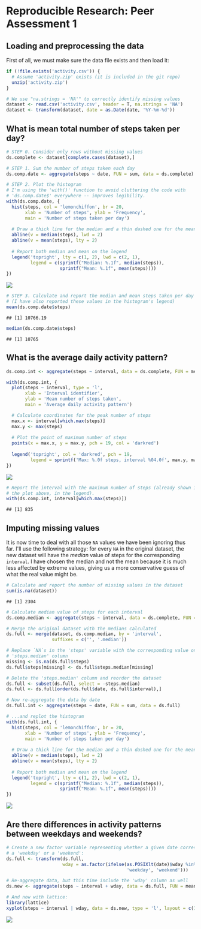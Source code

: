 # Reproducible Research: Peer Assessment 1


## Loading and preprocessing the data

First of all, we must make sure the data file exists and then load it:

```r
if (!file.exists('activity.csv')) {
  # Assume 'activity.zip' exists (it is included in the git repo)
  unzip('activity.zip')
}

# We use "na.strings = 'NA'" to correctly identify missing values
dataset <- read.csv('activity.csv', header = T, na.strings = 'NA')
dataset <- transform(dataset, date = as.Date(date, '%Y-%m-%d'))
```


## What is mean total number of steps taken per day?


```r
# STEP 0. Consider only rows without missing values
ds.complete <- dataset[complete.cases(dataset),]

# STEP 1. Sum the number of steps taken each day
ds.comp.date <- aggregate(steps ~ date, FUN = sum, data = ds.complete)

# STEP 2. Plot the histogram
# I'm using the 'with()' function to avoid cluttering the code with
# 'ds.comp.date$' everywhere -- improves legibility.
with(ds.comp.date, {
  hist(steps, col = 'lemonchiffon', br = 20,
       xlab = 'Number of steps', ylab = 'Frequency',
       main = 'Number of steps taken per day')
  
  # Draw a thick line for the median and a thin dashed one for the mean
  abline(v = median(steps), lwd = 2)
  abline(v = mean(steps), lty = 2)
  
  # Report both median and mean on the legend
  legend('topright', lty = c(1, 2), lwd = c(2, 1),
         legend = c(sprintf("Median: %.1f", median(steps)),
                    sprintf("Mean: %.1f", mean(steps))))
})
```

![](./PA1_template_files/figure-html/bydate-1.png) 


```r
# STEP 3. Calculate and report the median and mean steps taken per day
# (I have also reported these values in the histogram's legend)
mean(ds.comp.date$steps)
```

```
## [1] 10766.19
```

```r
median(ds.comp.date$steps)
```

```
## [1] 10765
```


## What is the average daily activity pattern?


```r
ds.comp.int <- aggregate(steps ~ interval, data = ds.complete, FUN = mean)

with(ds.comp.int, {
  plot(steps ~ interval, type = 'l',
       xlab = 'Interval identifier',
       ylab = 'Mean number of steps taken',
       main = 'Average daily activity pattern')

  # Calculate coordinates for the peak number of steps
  max.x <- interval[which.max(steps)]
  max.y <- max(steps)
  
  # Plot the point of maximum number of steps
  points(x = max.x, y = max.y, pch = 19, col = 'darkred')
  
  legend('topright', col = 'darkred', pch = 19,
         legend = sprintf('Max: %.0f steps, interval %04.0f', max.y, max.x))
})
```

![](./PA1_template_files/figure-html/dailypat-1.png) 


```r
# Report the interval with the maximum number of steps (already shown in
# the plot above, in the legend).
with(ds.comp.int, interval[which.max(steps)])
```

```
## [1] 835
```

## Imputing missing values

It is now time to deal with all those `NA` values we have been ignoring thus far.
I'll use the following strategy: for every `NA` in the original dataset, the new dataset will have the *median* value of steps for the corresponding `interval`. I have chosen the median and not the mean because it is much less affected by extreme values, giving us a more conservative guess of what the real value might be.


```r
# Calculate and report the number of missing values in the dataset
sum(is.na(dataset))
```

```
## [1] 2304
```

```r
# Calculate median value of steps for each interval
ds.comp.median <- aggregate(steps ~ interval, data = ds.complete, FUN = median)

# Merge the original dataset with the medians calculated
ds.full <- merge(dataset, ds.comp.median, by = 'interval',
                 suffixes = c('', '.median'))

# Replace `NA`s in the 'steps' variable with the corresponding value on the
# 'steps.median' column
missing <- is.na(ds.full$steps)
ds.full$steps[missing] <- ds.full$steps.median[missing]

# Delete the 'steps.median' column and reorder the dataset
ds.full <- subset(ds.full, select = -steps.median)
ds.full <- ds.full[order(ds.full$date, ds.full$interval),]

# Now re-aggregate the data by date
ds.full.int <- aggregate(steps ~ date, FUN = sum, data = ds.full)

# ...and replot the histogram
with(ds.full.int, {
  hist(steps, col = 'lemonchiffon', br = 20,
       xlab = 'Number of steps', ylab = 'Frequency',
       main = 'Number of steps taken per day')
  
  # Draw a thick line for the median and a thin dashed one for the mean
  abline(v = median(steps), lwd = 2)
  abline(v = mean(steps), lty = 2)
  
  # Report both median and mean on the legend
  legend('topright', lty = c(1, 2), lwd = c(2, 1),
         legend = c(sprintf("Median: %.1f", median(steps)),
                    sprintf("Mean: %.1f", mean(steps))))
})
```

![](./PA1_template_files/figure-html/missing-1.png) 


## Are there differences in activity patterns between weekdays and weekends?


```r
# Create a new factor variable representing whether a given date corresponds to
# a 'weekday' or a 'weekend':
ds.full <- transform(ds.full,
                     wday = as.factor(ifelse(as.POSIXlt(date)$wday %in% 1:5,
                                             'weekday', 'weekend')))

# Re-aggregate data, but this time include the 'wday' column as well
ds.new <- aggregate(steps ~ interval + wday, data = ds.full, FUN = mean)

# And now with lattice:
library(lattice)
xyplot(steps ~ interval | wday, data = ds.new, type = 'l', layout = c(1,2))
```

![](./PA1_template_files/figure-html/lattice-1.png) 
